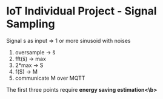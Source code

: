 # IoT Individual Project - Signal Sampling
Signal s as input => 1 or more sinusoid with noises

1) oversample -> š
2) fft(š) -> max
3) 2*max -> S
4) f(S) -> M
5) communicate M over MQTT

  The first three points require <b>energy saving estimation<\b>
